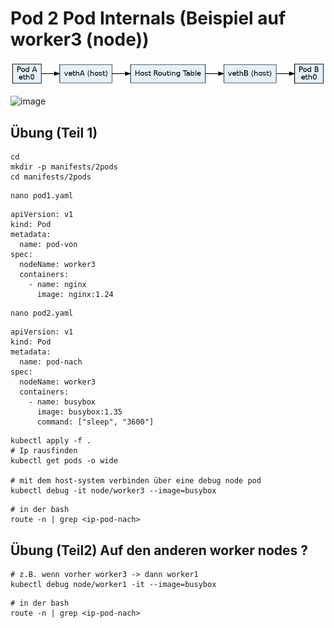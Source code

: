 # Pod 2 Pod Internals (Beispiel auf worker3 (node))

![images](/images/Calico_Same_Node_Flow.png)

![image](https://github.com/jmetzger/training-kubernetes-networking/assets/1933318/ba9d497d-36ed-467f-9965-faad76a201cd)


## Übung (Teil 1)

```
cd
mkdir -p manifests/2pods
cd manifests/2pods
```

```
nano pod1.yaml
```

```
apiVersion: v1
kind: Pod
metadata:
  name: pod-von
spec:
  nodeName: worker3
  containers:
    - name: nginx
      image: nginx:1.24
```

```
nano pod2.yaml 
```

```
apiVersion: v1
kind: Pod
metadata:
  name: pod-nach
spec:
  nodeName: worker3
  containers:
    - name: busybox
      image: busybox:1.35
      command: ["sleep", "3600"]
```

```
kubectl apply -f .
# Ip rausfinden 
kubectl get pods -o wide 

# mit dem host-system verbinden über eine debug node pod
kubectl debug -it node/worker3 --image=busybox 
```

```
# in der bash 
route -n | grep <ip-pod-nach>
```


## Übung (Teil2) Auf den anderen worker nodes ? 

```
# z.B. wenn vorher worker3 -> dann worker1
kubectl debug node/worker1 -it --image=busybox
```

```
# in der bash 
route -n | grep <ip-pod-nach>
```



